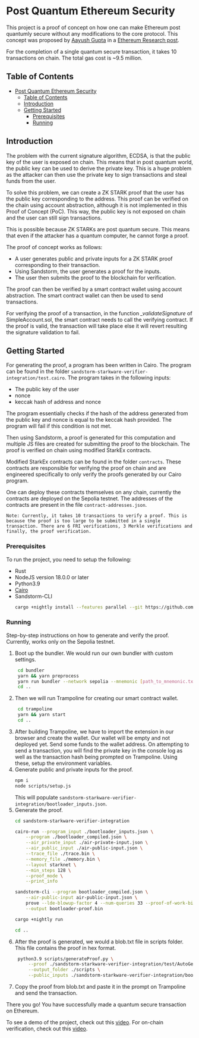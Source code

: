 # Post Quantum Ethereum Security

This project is a proof of concept on how one can make Ethereum post quantumly secure without any modifications to the core protocol. This concept was proposed by [Aayush Gupta](https://twitter.com/yush_g) in a [Ethereum Research post](https://ethresear.ch/t/quantum-proof-keypairs-with-ecdsa-zk/14901/2).

For the completion of a single quantum secure transaction, it takes 10 transactions on chain. The total gas cost is ~9.5 million. 

## Table of Contents

- [Post Quantum Ethereum Security](#post-quantum-ethereum-security)
  - [Table of Contents](#table-of-contents)
  - [Introduction](#introduction)
  - [Getting Started](#getting-started)
    - [Prerequisites](#prerequisites)
    - [Running](#running)

## Introduction

The problem with the current signature algorithm, ECDSA, is that the public key of the user is exposed on chain. This means that in post quantum world, the public key can be used to derive the private key. This is a huge problem as the attacker can then use the private key to sign transactions and steal funds from the user.

To solve this problem, we can create a ZK STARK proof that the user has the public key corresponding to the address. This proof can be verified on the chain using account abstraction, although it is not implemented in this Proof of Concept (PoC). This way, the public key is not exposed on chain and the user can still sign transactions.

This is possible because ZK STARKs are post quantum secure. This means that even if the attacker has a quantum computer, he cannot forge a proof.

The proof of concept works as follows:
- A user generates public and private inputs for a ZK STARK proof corresponding to their transaction.
- Using Sandstorm, the user generates a proof for the inputs.
- The user then submits the proof to the blockchain for verification.

The proof can then be verified by a smart contract wallet using account abstraction. The smart contract wallet can then be used to send transactions.

For verifying the proof of a transaction, in the function *_validateSignature* of SimpleAccount.sol, the smart contract needs to call the verifying contract. If the proof is valid, the transaction will take place else it will revert resulting the signature validation to fail.


## Getting Started

For generating the proof, a program has been written in Cairo. The program can be found in the folder `sandstorm-starkware-verifier-integration/test.cairo`. The program takes in the following inputs:
- The public key of the user
- nonce
- keccak hash of address and nonce

The program essentially checks if the hash of the address generated from the public key and nonce is equal to the keccak hash provided. The program will fail if this condition is not met. 

Then using Sandstorm, a proof is generated for this computation and multiple JS files are created for submitting the proof to the blockchain. The proof is verified on chain using modified StarkEx contracts.

Modified StarkEx contracts can be found in the folder `contracts`. These contracts are responsible for verifying the proof on chain and are engineered specifically to only verify the proofs generated by our Cairo program.

One can deploy these contracts themselves on any chain, currently the contracts are deployed on the Sepolia testnet. The addresses of the contracts are present in the file `contract-addresses.json`.

`Note: Currently, it takes 10 transactions to verify a proof. This is because the proof is too large to be submitted in a single transaction. There are 6 FRI verifications, 3 Merkle verifications and finally, the proof verification.`

### Prerequisites

To run the project, you need to setup the following:
- Rust
- NodeJS version 18.0.0 or later
- Python3.9
- [Cairo](https://docs.cairo-lang.org/quickstart.html)
- Sandstorm-CLI
  ```sh
  cargo +nightly install --features parallel --git https://github.com/andrewmilson/sandstorm sandstorm-cli
  ```
### Running

Step-by-step instructions on how to generate and verify the proof. Currently, works only on the Sepolia testnet.

1. Boot up the bundler. We would run our own bundler with custom settings.
   ```sh
    cd bundler
    yarn && yarn preprocess
    yarn run bundler --network sepolia --mnemonic [path_to_mnemonic.txt] --unsafe
    cd ..
   ```
2. Then we will run Trampoline for creating our smart contract wallet.
   ```sh
    cd trampoline
    yarn && yarn start
    cd ..
   ```
3. After building Trampoline, we have to import the extension in our browser and create the wallet. Our wallet will be empty and not deployed yet. Send some funds to the wallet address. On attempting to send a transaction, you will find the private key in the console log as well as the transaction hash being prompted on Trampoline. Using these, setup the environment variables.
4. Generate public and private inputs for the proof. 
    ```sh
    npm i
    node scripts/setup.js
    ```
    This will populate `sandstorm-starkware-verifier-integration/bootloader_inputs.json`.
5. Generate the proof.
    ```sh
    cd sandstorm-starkware-verifier-integration

    cairo-run --program_input ./bootloader_inputs.json \
        --program ./bootloader_compiled.json \
        --air_private_input ./air-private-input.json \
        --air_public_input ./air-public-input.json \
        --trace_file ./trace.bin \
        --memory_file ./memory.bin \
        --layout starknet \
        --min_steps 128 \
        --proof_mode \
        --print_info

    sandstorm-cli --program bootloader_compiled.json \
        --air-public-input air-public-input.json \
        prove --lde-blowup-factor 4 --num-queries 33 --proof-of-work-bits 30 --air-private-input air-private-input.json \
        --output bootloader-proof.bin

    cargo +nightly run

    cd ..
    ```
6. After the proof is generated, we would a blob.txt file in scripts folder. This file contains the proof in hex format.
   ```sh
    python3.9 scripts/generateProof.py \
        --proof ./sandstorm-starkware-verifier-integration/test/AutoGenProofData.sol \
        --output_folder ./scripts \
        --public_inputs ./sandstorm-starkware-verifier-integration/bootloader_inputs.json
   ```
7. Copy the proof from blob.txt and paste it in the prompt on Trampoline and send the transaction.


There you go! You have successfully made a quantum secure transaction on Ethereum.


To see a demo of the project, check out this [video](https://www.youtube.com/watch?v=Oa2ylMyyswQ).
For on-chain verification, check out this [video](https://drive.google.com/file/d/1pzCRlZFrfC4wWtRjAEcGmLhl6ieIb9rG/view?usp=sharing).
